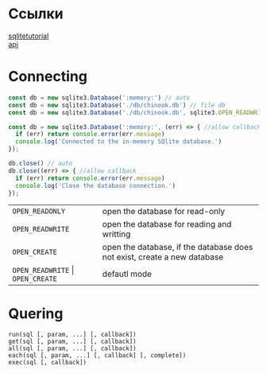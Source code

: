 # Ссылки ##############################

[sqlitetutorial][sqlitetutorial]  
[api][sqlite api]

[sqlitetutorial]: https://www.sqlitetutorial.net
[sqlite api]: [https://github.com/TryGhost/node-sqlite3/wiki/API]

# Connecting ##########################

~~~ JavaScript ~~~~~~~~~~~~~~~~~~~~~~~~
const db = new sqlite3.Database(':memory:') // auto
const db = new sqlite3.Database('./db/chinook.db') // file db
const db = new sqlite3.Database('./db/chinook.db', sqlite3.OPEN_READWRITE)

const db = new sqlite3.Database(':memory:', (err) => { //allow callback
  if (err) return console.error(err.message)
  console.log('Connected to the in-memory SQlite database.')
});

db.close() // auto
db.close((err) => { //allow callback
  if (err) return console.error(err.message)
  console.log('Close the database connection.')
});
~~~~~~~~~~~~~~~~~~~~~~~~~~~~~~~~~~~~~~~

|||
|-|-|
|`OPEN_READONLY`| open the database for read-only|  
|`OPEN_READWRITE`| open the database for reading and writting|  
|`OPEN_CREATE`| open the database, if the database does not exist, create a new database|
|`OPEN_READWRITE` \| `OPEN_CREATE`| defautl mode

# Quering ##############################

`run(sql [, param, ...] [, callback])`  
`get(sql [, param, ...] [, callback])`  
`all(sql [, param, ...] [, callback])`  
`each(sql [, param, ...] [, callback] [, complete])`  
`exec(sql [, callback])`
